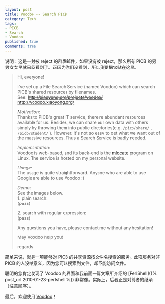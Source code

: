 ```yaml
---
layout: post
title: Voodoo -- Search PICB
category: Tech
tags:
- PICB
- Search
- Voodoo
published: true
comments: true
---
```


说明：这是一封被 reject 的群发邮件，如果没有被 reject，那么所有 PICB 的男男女女早就已经看到了。正因为你们没看到，所以我要把它贴在这里。

<!--more-->

> Hi, everyone!
> 
> I've set up a File Search Service (named Voodoo) which can search PICB's shared resources by filenames.<br>
> See: <del>http://xiaoyong.org/projects/voodoo/</del> <http://voodoo.xiaoyong.org/>
> 
> *Motivation*:<br>
> Thanks to PICB's great IT service, there're abundant resources available for us. Besides, we can share our own data with others simply by throwing them into public directories(e.g. `/picb/share/` , `/picb/student/` ). However, it's not so easy to get what we want out of the massive resources. Thus a Search Service is badly needed.
> 
> *Implementation*:<br>
> Voodoo is web-based, and its back-end is the [mlocate](https://fedorahosted.org/mlocate/) program on Linux. The service is hosted on my personal website.
> 
> *Usage*:<br>
> The usage is quite straightforward. Anyone who are able to use Google are able to use Voodoo :)
> 
> *Demo*:<br>
> See the images below.<br>
> 1\. plain search:<br>
> (pass)
> 
> 2\. search with regular expression:<br>
> (pass)
> 
> Any questions you have, please contact me without any hesitation!
> 
> May Voodoo help you!
> 
> regards

简单来说，就是一项能够对 PICB 的共享资源按文件名搜索的服务。此项服务对非 PICB 的人没啥意义，因为您可以搜索到文件，却不能访问文件。

聪明的您肯定发现了 Voodoo 的界面和我前面一篇文章所介绍的 [PerlShell]({% post_url 2010-01-23-perlshell %}) 非常像。实际上，后者正是对前者的继承（注意顺序）。

最后，欢迎使用 [Voodoo](http://voodoo.xiaoyong.org/)！

